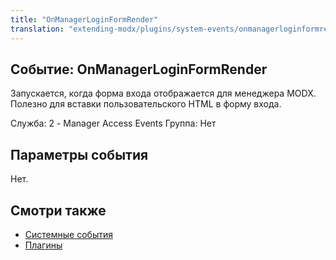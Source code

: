 ```yaml
---
title: "OnManagerLoginFormRender"
translation: "extending-modx/plugins/system-events/onmanagerloginformrender"
---
```


## Событие: OnManagerLoginFormRender

Запускается, когда форма входа отображается для менеджера MODX. Полезно для вставки пользовательского HTML в форму входа.

Служба: 2 - Manager Access Events
Группа: Нет

## Параметры события

Нет.

## Смотри также

- [Системные события](extending-modx/plugins/system-events "Системные события")
- [Плагины](extending-modx/plugins "Плагины")
